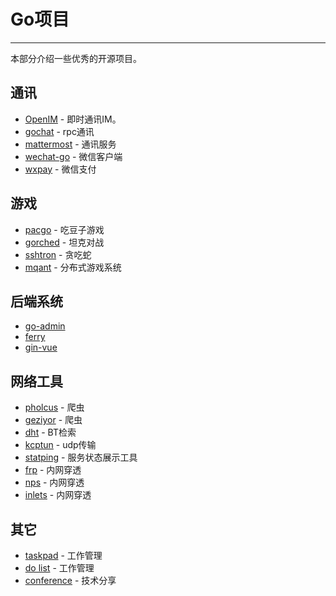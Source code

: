 # Go项目
---

本部分介绍一些优秀的开源项目。

## 通讯

* [OpenIM](https://github.com/OpenIMSDK/Open-IM-Server) - 即时通讯IM。
* [gochat](https://github.com/LockGit/gochat.git) - rpc通讯
* [mattermost](https://github.com/mattermost/mattermost-server) - 通讯服务
* [wechat-go](https://github.com/songtianyi/wechat-go) - 微信客户端
* [wxpay](https://github.com/objcoding/wxpay) - 微信支付

## 游戏

* [pacgo](https://github.com/danicat/pacgo) - 吃豆子游戏
* [gorched](https://github.com/zladovan/gorched) - 坦克对战
* [sshtron](https://github.com/zachlatta/sshtron) - 贪吃蛇
* [mqant](https://github.com/liangdas/mqant) - 分布式游戏系统

## 后端系统

* [go-admin](https://github.com/go-admin-team/go-admin)
* [ferry](https://github.com/lanyulei/ferry)
* [gin-vue](https://github.com/flipped-aurora/gin-vue-admin)

## 网络工具

* [pholcus](https://github.com/henrylee2cn/pholcus) - 爬虫
* [geziyor](https://github.com/geziyor/geziyor) - 爬虫
* [dht](https://github.com/shiyanhui/dht) - BT检索
* [kcptun](https://github.com/xtaci/kcptun) - udp传输
* [statping](https://github.com/statping/statping) - 服务状态展示工具
* [frp](https://github.com/fatedier/frp) - 内网穿透
* [nps](https://github.com/ehang-io/nps) - 内网穿透
* [inlets](https://github.com/inlets/inlets) - 内网穿透

## 其它

* [taskpad](https://github.com/madhanganesh/taskpad) - 工作管理
* [do list](https://github.com/schadokar/go-to-do-app/) - 工作管理
* [conference](https://github.com/gopherchina/conference) - 技术分享
